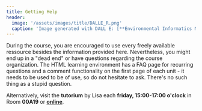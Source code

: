 ```yaml
---
title: Getting Help
header:
  image: '/assets/images/title/DALLE_R.png'
  caption: 'Image generated with DALL E: [**Environmental Informatics Marburg**](https://www.uni-marburg.de/en/fb19/disciplines/physisch/environmentalinformatics)'
---
```


During the course, you are encouraged to use every freely available ressource besides the information provided here. Nevertheless, you might end up in a "dead end" or have questions regarding the course organization.
The HTML learning environment has a FAQ page for recurring questions and a comment functionality on the first page of each unit - it needs to be used to be of use, so do not hesitate to ask. There's no such thing as a stupid question.

Alternatively, visit the **tutorium** by Lisa each **friday, 15:00-17:00 o'clock** in Room **00A19** or [**online**](https://webconf.hrz.uni-marburg.de/n/rooms/jcz-zkh-ro2-ysx/join).

